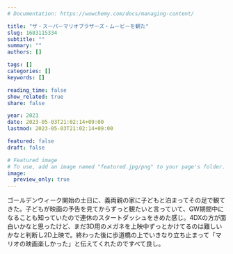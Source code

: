 ```yaml
---
# Documentation: https://wowchemy.com/docs/managing-content/

title: "ザ・スーパーマリオブラザーズ・ムービーを観た"
slug: 1683115334
subtitle: ""
summary: ""
authors: []

tags: []
categories: []
keywords: []

reading_time: false
show_related: true
share: false

year: 2023
date: 2023-05-03T21:02:14+09:00
lastmod: 2023-05-03T21:02:14+09:00

featured: false
draft: false

# Featured image
# To use, add an image named "featured.jpg/png" to your page's folder.
image:
  preview_only: true
---
```


ゴールデンウィーク開始の土日に、義両親の家に子どもと泊まってその足で観てきた。子どもが映画の予告を見てからずっと観たいと言っていて、GW期間中になることも知っていたので連休のスタートダッシュをきめた感じ。4DXの方が面白いかなと思ったけど、まだ3D用のメガネを上映中ずっとかけてるのは難しいかなと判断し2D上映で。終わった後に歩道橋の上でいきなり立ち止まって「マリオの映画楽しかった」と伝えてくれたのですべて良し。
